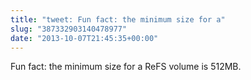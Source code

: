```yaml
---
title: "tweet: Fun fact: the minimum size for a"
slug: "387332903140478977"
date: "2013-10-07T21:45:35+00:00"
---
```

Fun fact: the minimum size for a ReFS volume is 512MB.